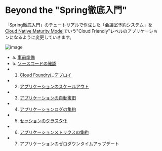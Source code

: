 # Beyond the "Spring徹底入門"

「[Spring徹底入門](http://bit.ly/spring-boot)」のチュートリアルで作成した「[会議室予約システム](https://github.com/making/mrs)」を [Cloud Native Maturity Model](https://www.enterpriseirregulars.com/103240/cloud-native-nice-get/)でいう"Cloud Friendly"レベルのアプリケーションになるように変更していきます。

![image](https://cloud.githubusercontent.com/assets/106908/18636478/f34f0902-7ec3-11e6-9a60-d8824dd9b48b.png)


* a. [事前準備](prerequisite.md)
* b. [ソースコードの確認](checking-sourcecode.md)
* 1. [Cloud Foundryにデプロイ](cf-push.md)
* 2. [アプリケーションのスケールアウト](scale-out.md)
* 3. [アプリケーションの自動復旧](auto-recover.md)
* 4. [アプリケーションログの集約](log-aggregation.md)
* 5. [セッションのクラスタ化](session-cluster.md)
* 6. [アプリケーションメトリクスの集約](metrics.md)
* 7. アプリケーションのゼロダウンタイムアップデート

